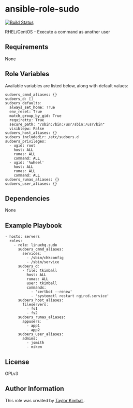 # ansible-role-sudo

[![Build Status](https://travis-ci.org/linuxhq/ansible-role-sudo.svg?branch=master)](https://travis-ci.org/linuxhq/ansible-role-sudo)

RHEL/CentOS - Execute a command as another user

## Requirements

None

## Role Variables

Available variables are listed below, along with default values:

    sudoers_cmnd_aliases: {}
    sudoers_d: []
    sudoers_defaults:
      always_set_home: True
      env_reset: True
      match_group_by_gid: True
      requiretty: True
      secure_path: "/sbin:/bin:/usr/sbin:/usr/bin"
      visiblepw: False
    sudoers_host_aliases: {}
    sudoers_includedir: /etc/sudoers.d
    sudoers_privileges:
      - ugid: root
        host: ALL
        runas: ALL
        command: ALL
      - ugid: '%wheel'
        host: ALL
        runas: ALL
        command: ALL
    sudoers_runas_aliases: {}
    sudoers_user_aliases: {}

## Dependencies

None

## Example Playbook

    - hosts: servers
      roles:
        - role: linuxhq.sudo
          sudoers_cmnd_aliases:
            services:
              - /sbin/chkconfig
              - /sbin/service
          sudoers_d:
            - file: tkimball
              host: ALL
              runas: ALL
              user: tkimball
              commands:
                - 'certbot --renew'
                - 'systemctl restart ngircd.service'
          sudoers_host_aliases:
            fileservers:
              - fs1
              - fs2 
          sudoers_runas_aliases:
            appusers:
              - app1
              - app2
          sudoers_user_aliases:
            admins:
              - jsmith
              - mikem

## License

GPLv3

## Author Information

This role was created by [Taylor Kimball](http://www.linuxhq.org).
